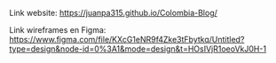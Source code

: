 Link website: https://juanpa315.github.io/Colombia-Blog/

Link wireframes en Figma: https://www.figma.com/file/KXcG1eNR9f4Zke3tFbytkq/Untitled?type=design&node-id=0%3A1&mode=design&t=HOsIVjR1oeoVkJ0H-1
